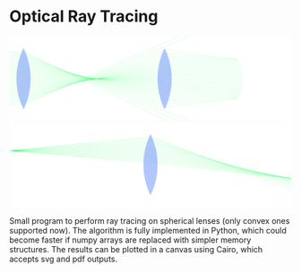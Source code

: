# Optical Ray Tracing

![Example of an afocal ray traced optical system](test.svg)
![Imaging system with spherical surfaces](object.svg)

Small program to perform ray tracing on spherical lenses (only convex ones supported now).
The algorithm is fully implemented in Python, which could become faster if numpy arrays
are replaced with simpler memory structures. The results can be plotted in a canvas using
Cairo, which accepts svg and pdf outputs.
